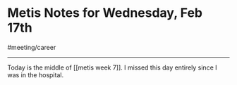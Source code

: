 # Metis Notes for Wednesday, Feb 17th
#meeting/career

---
Today is the middle of [[metis week 7]]. I missed this day entirely since I was in the hospital. 
